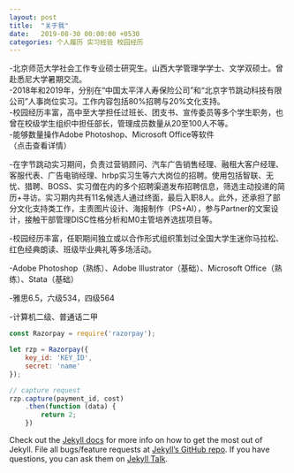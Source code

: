 ```yaml
---
layout: post
title:  "关于我"
date:   2019-08-30 00:00:00 +0530
categories: 个人履历 实习经验 校园经历
---
```

-北京师范大学社会工作专业硕士研究生。山西大学管理学学士、文学双硕士。曾赴悉尼大学暑期交流。<br>
-2018年和2019年，分别在“中国太平洋人寿保险公司”和“北京字节跳动科技有限公司”人事岗位实习。工作内容包括80%招聘与20%文化支持。<br>
-校园经历丰富，高中至大学担任过班长、团支书、宣传委员等多个学生职务，也曾在校级学生组织中担任部长，管理成员数量从20至100人不等。<br>
-能够数量操作Adobe Photoshop、Microsoft Office等软件<br>
（点击查看详情）

-在字节跳动实习期间，负责过营销顾问、汽车广告销售经理、融租大客户经理、客服代表、广告电销经理、hrbp实习生等六大岗位的招聘。使用包括智联、无忧、猎聘、BOSS、实习僧在内的多个招聘渠道发布招聘信息，筛选主动投递的简历+寻访。实习期内共有11名候选人通过终面，最后入职8人。此外，还承担了部分文化支持类工作，主责图片设计、海报制作（PS+AI），参与Partner的文案设计，接触干部管理DISC性格分析和M0主管培养选拔项目等。
 
-校园经历丰富，任职期间独立或以合作形式组织策划过全国大学生迷你马拉松、红色经典朗读、班级毕业典礼等多场活动。

-Adobe Photoshop（熟练）、Adobe Illustrator（基础）、Microsoft Office（熟练）、Stata（基础）

-雅思6.5，六级534，四级564

-计算机二级、普通话二甲

```javascript
const Razorpay = require('razorpay');

let rzp = Razorpay({
	key_id: 'KEY_ID',
	secret: 'name'
});

// capture request
rzp.capture(payment_id, cost)
	.then(function (data) {
		return 2;
	})
```

Check out the [Jekyll docs][jekyll-docs] for more info on how to get the most out of Jekyll. File all bugs/feature requests at [Jekyll’s GitHub repo][jekyll-gh]. If you have questions, you can ask them on [Jekyll Talk][jekyll-talk].

[jekyll-docs]: https://jekyllrb.com/docs/home
[jekyll-gh]:   https://github.com/jekyll/jekyll
[jekyll-talk]: https://talk.jekyllrb.com/
